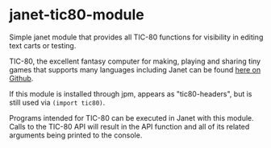 # janet-tic80-module
Simple janet module that provides all TIC-80 functions for visibility in editing text carts or testing.

TIC-80, the excellent fantasy computer for making, playing and sharing tiny games that supports many languages including Janet can be found [here on Github](https://github.com/nesbox/TIC-80).

If this module is installed through jpm, appears as "tic80-headers", but is still used via `(import tic80)`.

Programs intended for TIC-80 can be executed in Janet with this module. Calls to the TIC-80 API will result in the API function and all of its related arguments being printed to the console.
